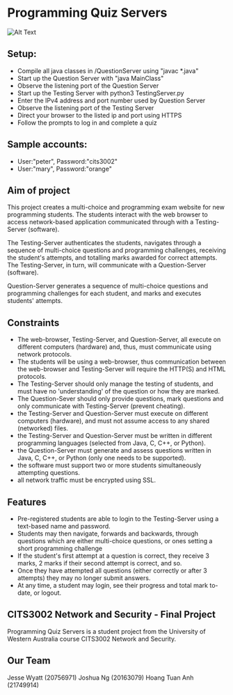 # Programming Quiz Servers
![Alt Text](https://media.giphy.com/media/Ca01p2Iu8taGTQGhHc/giphy.gif)  

## Setup:
- Compile all java classes in /QuestionServer using "javac *.java"
- Start up the Question Server with "java MainClass"
- Observe the listening port of the Question Server
- Start up the Testing Server with python3 TestingServer.py
- Enter the IPv4 address and port number used by Question Server
- Observe the listening port of the Testing Server
- Direct your browser to the listed ip and port using HTTPS
- Follow the prompts to log in and complete a quiz

## Sample accounts:
- User:"peter", Password:"cits3002"
- User:"mary", Password:"orange" 

## Aim of project
This project creates a multi-choice and programming exam website for new programming students. The students interact with the web browser to access network-based application communicated through with a Testing-Server (software). 
  
The Testing-Server authenticates the students, navigates through a sequence of multi-choice questions and programming challenges, receiving the student's attempts, and totalling marks awarded for
correct attempts.  The Testing-Server, in turn, will communicate with a Question-Server (software).  
  
Question-Server generates a sequence of multi-choice questions and
programming challenges for each student, and marks and executes students' attempts.

## Constraints
- The web-browser, Testing-Server, and Question-Server, all execute on different computers (hardware) and, thus, must communicate using network
protocols. 
- The students will be using a web-browser, thus communication between the web-browser and Testing-Server will require the HTTP(S) and HTML protocols.
- The Testing-Server should only manage the testing of students, and must have no 'understanding' of the question or how they are marked.
- The Question-Sever should only provide questions, mark questions and only communicate with Testing-Server (prevent cheating).
- the Testing-Server and Question-Server must execute on different computers (hardware), and must not assume access to any shared
(networked) files.
- the Testing-Server and Question-Server must be written in different programming languages (selected from Java, C, C++, or Python).
- the Question-Server must generate and assess questions written in Java, C, C++, or Python (only one needs to be supported).
- the software must support two or more students simultaneously attempting questions.
- all network traffic must be encrypted using SSL.

## Features
- Pre-registered students are able to login to the Testing-Server using a text-based name and password. 
- Students may then navigate, forwards and backwards, through questions which are either multi-choice questions, or ones setting a short programming challenge 
- If the student's first attempt at a question is correct, they receive 3 marks, 2 marks if their second attempt is correct, and so. 
- Once they have attempted all questions (either correctly or after 3 attempts) they may no longer submit answers. 
- At any time, a student may login, see their progress and total mark to-date, or logout.

## CITS3002 Network and Security - Final Project
Programming Quiz Servers is a student project from the University of Western Australia course CITS3002 Network and Security. 

## Our Team
Jesse Wyatt (20756971)
Joshua Ng (20163079)
Hoang Tuan Anh (21749914)
